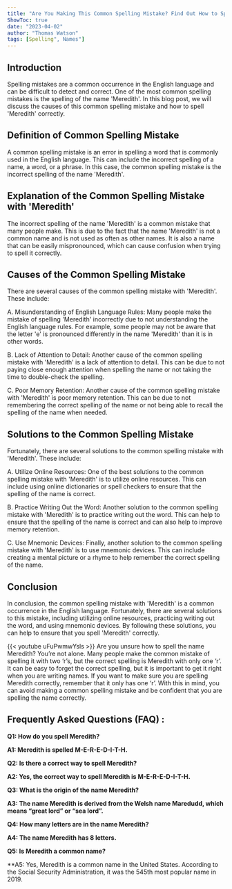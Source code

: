```yaml
---
title: "Are You Making This Common Spelling Mistake? Find Out How to Spell 'Meredith' Right Now!"
ShowToc: true 
date: "2023-04-02"
author: "Thomas Watson" 
tags: [Spelling", Names"]
---
```

## Introduction
Spelling mistakes are a common occurrence in the English language and can be difficult to detect and correct. One of the most common spelling mistakes is the spelling of the name 'Meredith'. In this blog post, we will discuss the causes of this common spelling mistake and how to spell 'Meredith' correctly. 

## Definition of Common Spelling Mistake
A common spelling mistake is an error in spelling a word that is commonly used in the English language. This can include the incorrect spelling of a name, a word, or a phrase. In this case, the common spelling mistake is the incorrect spelling of the name 'Meredith'.

## Explanation of the Common Spelling Mistake with 'Meredith'
The incorrect spelling of the name 'Meredith' is a common mistake that many people make. This is due to the fact that the name 'Meredith' is not a common name and is not used as often as other names. It is also a name that can be easily mispronounced, which can cause confusion when trying to spell it correctly.

## Causes of the Common Spelling Mistake
There are several causes of the common spelling mistake with 'Meredith'. These include: 

A. Misunderstanding of English Language Rules: Many people make the mistake of spelling 'Meredith' incorrectly due to not understanding the English language rules. For example, some people may not be aware that the letter 'e' is pronounced differently in the name 'Meredith' than it is in other words. 

B. Lack of Attention to Detail: Another cause of the common spelling mistake with 'Meredith' is a lack of attention to detail. This can be due to not paying close enough attention when spelling the name or not taking the time to double-check the spelling. 

C. Poor Memory Retention: Another cause of the common spelling mistake with 'Meredith' is poor memory retention. This can be due to not remembering the correct spelling of the name or not being able to recall the spelling of the name when needed. 

## Solutions to the Common Spelling Mistake
Fortunately, there are several solutions to the common spelling mistake with 'Meredith'. These include: 

A. Utilize Online Resources: One of the best solutions to the common spelling mistake with 'Meredith' is to utilize online resources. This can include using online dictionaries or spell checkers to ensure that the spelling of the name is correct. 

B. Practice Writing Out the Word: Another solution to the common spelling mistake with 'Meredith' is to practice writing out the word. This can help to ensure that the spelling of the name is correct and can also help to improve memory retention. 

C. Use Mnemonic Devices: Finally, another solution to the common spelling mistake with 'Meredith' is to use mnemonic devices. This can include creating a mental picture or a rhyme to help remember the correct spelling of the name. 

## Conclusion
In conclusion, the common spelling mistake with 'Meredith' is a common occurrence in the English language. Fortunately, there are several solutions to this mistake, including utilizing online resources, practicing writing out the word, and using mnemonic devices. By following these solutions, you can help to ensure that you spell 'Meredith' correctly.

{{< youtube uFuPwmwYsls >}} 
Are you unsure how to spell the name Meredith? You’re not alone. Many people make the common mistake of spelling it with two ‘r’s, but the correct spelling is Meredith with only one ‘r’. It can be easy to forget the correct spelling, but it is important to get it right when you are writing names. If you want to make sure you are spelling Meredith correctly, remember that it only has one ‘r’. With this in mind, you can avoid making a common spelling mistake and be confident that you are spelling the name correctly.

## Frequently Asked Questions (FAQ) :
**Q1: How do you spell Meredith?**

**A1: Meredith is spelled M-E-R-E-D-I-T-H.**

**Q2: Is there a correct way to spell Meredith?**

**A2: Yes, the correct way to spell Meredith is M-E-R-E-D-I-T-H.**

**Q3: What is the origin of the name Meredith?**

**A3: The name Meredith is derived from the Welsh name Maredudd, which means “great lord” or “sea lord”.**

**Q4: How many letters are in the name Meredith?**

**A4: The name Meredith has 8 letters.**

**Q5: Is Meredith a common name?**

**A5: Yes, Meredith is a common name in the United States. According to the Social Security Administration, it was the 545th most popular name in 2019.





